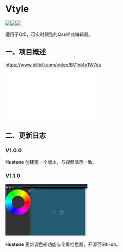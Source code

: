 # Vtyle
![](https://img.shields.io/badge/Version-1.1.0-green)![](https://img.shields.io/badge/Creator-Hustune-99ddcc)![](https://img.shields.io/badge/Fork-bullet46-99ddcc)

适用于Qt5，可实时预览的Qss样式编辑器。

## 一、项目概述

https://www.bilibili.com/video/BV1nt4y1W7du

<iframe src="//player.bilibili.com/player.html?aid=982252646&bvid=BV1nt4y1W7du&cid=742134329&page=1" scrolling="no" border="0" frameborder="no" framespacing="0" allowfullscreen="true"> </iframe>

## 二、更新日志

### V1.0.0

**Hustune** 创建第一个版本，与视频演示一致。

### V1.1.0

<img src="README.assets/V1.1.0 GUI.jpg" alt="V1.1.0 GUI" style="zoom: 25%;" />

**Hustune** 更新调色轮功能与全屏拾色器，开源至GitHub。
